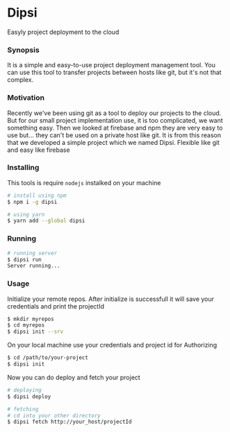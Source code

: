 # Dipsi

Easyly project deployment to the cloud

### Synopsis 

It is a simple and easy-to-use project deployment management tool. You can use this tool to transfer projects between hosts like git, but it's not that complex.

### Motivation 
Recently we've been using git as a tool to deploy our projects to the cloud. But for our small project implementation use, it is too complicated, we want something easy. Then we looked at firebase and npm they are very easy to use but... they can't be used on a private host like git. It is from this reason that we developed a simple project which we named Dipsi. Flexible like git and easy like firebase

### Installing 

This tools is require ```nodejs``` instalked on your machine

```bash
# install using npm
$ npm i -g dipsi

# using yarn
$ yarn add --global dipsi

```

### Running

```bash
# running server
$ dipsi run
Server running...
```

### Usage

Initialize your remote repos.
After initialize is successfull it will save your credentials and print the projectId

```bash
$ mkdir myrepos
$ cd myrepos
$ dipsi init --srv
```

On your local machine use your credentials and project id for Authorizing

```bash
$ cd /path/to/your-project
$ dipsi init
```

Now you can do deploy and fetch your project

```bash
# deploying
$ dipsi deploy

# fetching
# cd into your other directory
$ dipsi fetch http://your_host/projectId
```